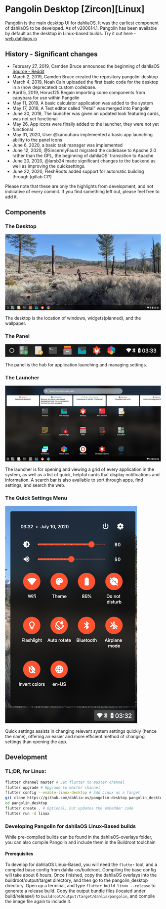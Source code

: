 # Pangolin Desktop [Zircon][Linux]
Pangolin is the main desktop UI for dahliaOS. It was the earliest component of dahliaOS to be developed. As of v200614.1, Pangolin has been available by default as the desktop in Linux-based builds. 
Try it out here - [web.dahliaos.io](https://web.dahliaos.io)
## History - Significant changes
+ February 27, 2019, Camden Bruce announced the beginning of dahliaOS [Source - Reddit](https://www.reddit.com/r/Fuchsia/comments/av6tja/fuchsia_fork_dahlia_os/)
+ March 2, 2019, Camden Bruce created the repository pangolin-desktop 
+ March 4, 2019, Noah Cain uploaded the first basic code for the desktop in a (now deprecated) custom codebase. 
+ April 5, 2019, Horus125 Begain importing some components from capybara for use within Pangolin
+ May 11, 2019, A basic calculator application was added to the system
+ May 17, 2019, A Text editor called "Petal" was merged into Pangolin
+ June 30, 2019, The launcher was given an updated look featuring cards, was not yet functional
+ May 26, App icons were finally added to the launcher, they were not yet functional
+ May 31, 2020, User @kanouharu implemented a basic app launching ability to the panel icons
+ June 6, 2020, a basic task manager was implemented
+ June 12, 2020, @SincerelyFaust migrated the codebase to Apache 2.0 rather than the GPL, the beginning of dahliaOS' transistion to Apache.
+ June 20, 2020, @larsb24 made significant changes to the backend as well as improving the quicksettings. 
+ June 22, 2020, FleshRoots added support for automatic building through (gitlab CI?)

Please note that these are only the highlights from development, and not indicative of every commit. If you find something left out, please feel free to add it.

## Components

### The Desktop
![Desktop](desktop.png)

The desktop is the location of windows, widgets(planned), and the wallpaper.

### The Panel
![panel](panel.png)

The panel is the hub for application launching and managing settings.

### The Launcher
![launcher](launcher.png)

The launcher is for opening and viewing a grid of every application in the system, as well as a list of quick, helpful cards that display notifications and information. A search bar is also available to sort through apps, find settings, and search the web. 

### The Quick Settings Menu
![settings](settings.png)

Quick settings assists in changing relevant system settings quickly (hence the name), offering an easier and more efficient method of changing settings than opening the app.


## Development

### TL;DR, for Linux:
```bash
flutter channel master # Set flutter to master channel
flutter upgrade # Upgrade to master channel
flutter config --enable-linux-desktop # Add Linux as a target
git clone https://github.com/dahlia-os/pangolin-desktop pangolin_desktop # Clone the repo
cd pangolin_desktop
flutter create . # Optional, but updates the embedder code
flutter run -d linux
```

### Developing Pangolin for dahliaOS Linux-Based builds

While pre-compiled builds can be found in the dahliaOS-overlays folder, you can also compile Pangolin and include them in the Buildroot toolchain

#### Prerequisites

To develop for dahliaOS Linux-Based, you will need the `flutter` tool, and a compiled base config from dahlia-os/buildroot. Compiling the base config will take about 6 hours. Once finished, copy the dahliaOS overlays into the buildroot/output/target directory, and then go to the pangolin_desktop directory. Open up a terminal, and type `flutter build linux --release` to generate a release build. Copy the output bundle files (located under build/release/) to `buildroot/output/target/dahlia/pangolin`, and compile the image file again to include it. 

